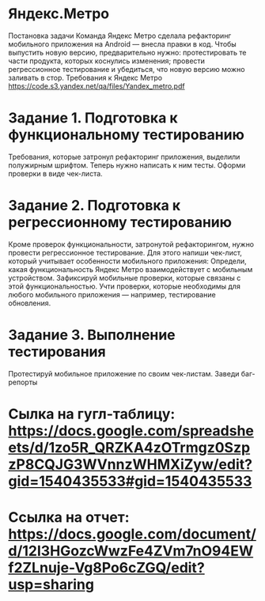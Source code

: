 # Яндекс.Метро 

Постановка задачи Команда Яндекс Метро сделала рефакторинг мобильного приложения на Android — внесла правки в код. Чтобы выпустить новую версию, предварительно нужно: протестировать те части продукта, которых коснулись изменения; провести регрессионное тестирование и убедиться, что новую версию можно заливать в стор. Требования к Яндекс Метро https://code.s3.yandex.net/qa/files/Yandex_metro.pdf

# Задание 1. Подготовка к функциональному тестированию
Требования, которые затронул рефакторинг приложения, выделили полужирным шрифтом. Теперь нужно написать к ним тесты.  Оформи проверки в виде чек-листа.

# Задание 2. Подготовка к регрессионному тестированию
Кроме проверок функциональности, затронутой рефакторингом, нужно провести регрессионное тестирование. Для этого напиши чек-лист, который учитывает особенности мобильного приложения: 
Определи, какая функциональность Яндекс Метро взаимодействует с мобильным устройством.
Зафиксируй мобильные проверки, которые связаны с этой функциональностью.
Учти проверки, которые необходимы для любого мобильного приложения — например, тестирование обновления.

# Задание 3. Выполнение тестирования
Протестируй мобильное приложение по своим чек-листам.
Заведи баг-репорты

# Сылка на гугл-таблицу: https://docs.google.com/spreadsheets/d/1zo5R_QRZKA4zOTrmgz0SzpzP8CQJG3WVnnzWHMXiZyw/edit?gid=1540435533#gid=1540435533
# Ссылка на отчет: https://docs.google.com/document/d/12I3HGozcWwzFe4ZVm7nO94EWf2ZLnuje-Vg8Po6cZGQ/edit?usp=sharing
